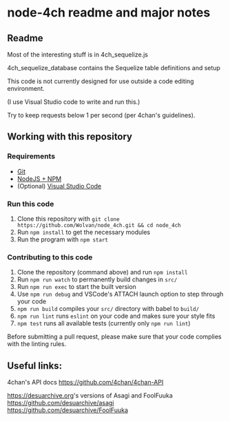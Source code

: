 # node-4ch readme and major notes

## Readme
Most of the interesting stuff is in 4ch_sequelize.js

4ch_sequelize_database contains the Sequelize table definitions and setup

This code is not currently designed for use outside a code editing environment.

(I use Visual Studio code to write and run this.)

Try to keep requests below 1 per second (per 4chan's guidelines).

## Working with this repository
### Requirements
- [Git](https://git-scm.com)
- [NodeJS + NPM](https://nodejs.org/en/)
- (Optional) [Visual Studio Code](https://code.visualstudio.com)

### Run this code
1. Clone this repository with `git clone https://github.com/Wolvan/node_4ch.git && cd node_4ch`
2. Run `npm install` to get the necessary modules
3. Run the program with `npm start`

### Contributing to this code
1. Clone the repository (command above) and run `npm install`
2. Run `npm run watch` to permanently build changes in `src/`
3. Run `npm run exec` to start the built version
4. Use `npm run debug` and VSCode's ATTACH launch option to step through your code
5. `npm run build` compiles your `src/` directory with babel to `build/`
6. `npm run lint` runs `eslint` on your code and makes sure your style fits
7. `npm test` runs all available tests (currently only `npm run lint`)

Before submitting a pull request, please make sure that your code complies with the linting rules.

## Useful links:
4chan's API docs
<https://github.com/4chan/4chan-API>

<https://desuarchive.org>'s versions of Asagi and FoolFuuka
<https://github.com/desuarchive/asagi>
<https://github.com/desuarchive/FoolFuuka>
